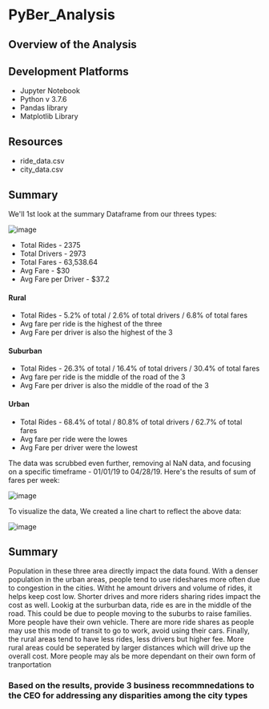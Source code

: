 # PyBer_Analysis
## Overview of the Analysis

## Development Platforms

 - Jupyter Notebook
 - Python v 3.7.6
 - Pandas library
 - Matplotlib Library

## Resources
 - ride_data.csv
 - city_data.csv

## Summary
We'll 1st look at the summary Dataframe from our threes types:

![image](https://user-images.githubusercontent.com/94253815/147363389-c7029d15-549b-4dd7-ae7b-c70029af9976.png)

- Total Rides - 2375
- Total Drivers - 2973
- Total Fares - 63,538.64
- Avg Fare - $30
- Avg Fare per Driver - $37.2

#### Rural
 - Total Rides - 5.2% of total / 2.6% of total drivers / 6.8% of total fares
 - Avg fare per ride is the highest of the three
 - Avg Fare per driver is also the highest of the 3
#### Suburban
 - Total Rides - 26.3% of total / 16.4% of total drivers / 30.4% of total fares
 - Avg fare per ride is the middle of the road of the 3
 - Avg Fare per driver is also the middle of the road of the 3
#### Urban
- Total Rides - 68.4% of total / 80.8% of total drivers / 62.7% of total fares
 - Avg fare per ride were the lowes
 - Avg Fare per driver were the lowest

The data was scrubbed even further, removing al NaN data, and focusing on a specific timeframe - 01/01/19 to 04/28/19.  Here's the results of sum of fares per week:


![image](https://user-images.githubusercontent.com/94253815/147364743-cc8e3152-127e-4894-96fd-c2535c3ce429.png)

To visualize the data, We created a line chart to reflect the above data:

![image](https://user-images.githubusercontent.com/94253815/147364919-2e7b43aa-a8e4-40d1-bac9-90c6862a413f.png)

## Summary

 Population in these three area directly impact the data found. With a denser population in the urban areas, people tend to use rideshares more often due to congestion in the cities.  Witht he amount drivers and volume of rides, it helps keep cost low.  Shorter drives and more riders sharing rides impact the cost as well.
  Lookig at the surburban data, ride es are in the middle of the road.  This could be due to people moving to the suburbs to raise families.  More people have their own vehicle.  There are more ride shares as people may use this mode of transit to go to work, avoid using their cars.
   Finally, the rural areas tend to have less rides, less drivers but higher fee.  More rural areas could be seperated by larger distances which will drive up the overall cost.  More people may als be more dependant on their own form of tranportation
### Based on the results, provide 3 business recommnedations to the CEO for addressing any disparities among the city types

